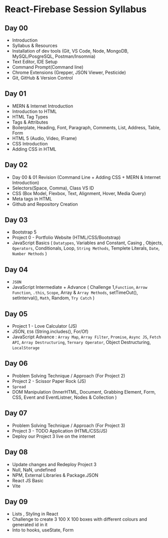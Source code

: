 # React-Firebase Session Syllabus

## Day 00

- Introduction
- Syllabus & Resources
- Installation of dev tools (Git, VS Code, Node, MongoDB, MySQL/PosgreSQL, Postman/Insomnia)
- Text Editor, IDE Setup
- Command Prompt(Command line)
- Chrome Extensions (Grepper, JSON Viewer, Pesticide)
- Git, GitHub & Version Control

## Day 01

- MERN & Internet Introduction
- Introduction to HTML
- HTML Tag Types
- Tags & Attributes
- Boilerplate, Heading, Font, Paragraph, Comments, List, Address, Table, Form
- HTML 5 (Audio, Video, IFrame)
- CSS Introduction
- Adding CSS in HTML

## Day 02

- Day 00 & 01 Revision (Command Line + Adding CSS + MERN & Internet Introduction)
- Selectors(Space, Comma), Class VS ID
- CSS (Box Model, Flexbox, Text, Alignment, Hover, Media Query)
- Meta tags in HTML
- Github and Repository Creation

## Day 03

- Bootstrap 5
- Project 0 - Portfolio Website (HTML/CSS/Bootstrap)
- JavaScript Basics ( `Datatypes`, Variables and Constant, Casing , Objects, `Operators`, Conditionals, Loop, `String Methods`, Templete Literals, `Date`, `Number Methods` )

## Day 04

- `JSON`
- JavaScript Intermediate + Advance ( Challenge 1,`Function`, `Arrow Function`, `.this`, `Scope`, Array & `Array Methods`, setTimeOut(), setInterval(), `Math`, Random, `Try Catch` )

## Day 05

- Project 1 - Love Calculator (JS)
- JSON, `ES6` (String.includes(), For/Of)
- JavaScript Advance : `Array Map`, `Array Filter`, `Promise`, `Async JS`, `Fetch API`, `Array Destructuring`, `Ternary Operator`, Object Destructuring, `LocalStorage`

## Day 06

- Problem Solving Technique / Approach (For Project 2)
- Project 2 - Scissor Paper Rock (JS)
- `Spread`
- DOM Manipulation (InnerHTML, Document, Grabbing Element, Form, CSS, Event and EventListner, Nodes & Collection )

## Day 07

- Problem Solving Technique / Approach (For Project 3)
- Project 3 - TODO Application (HTML/CSS/JS)
- Deploy our Project 3 live on the internet

## Day 08

- Update changes and Redeploy Project 3
- Null, NaN, undefined
- NPM, External Libraries & Package.JSON
- React JS Basic
- Vite

## Day 09

- Lists , Styling in React
- Challenge to create 3 100 X 100 boxes with different colours and generated id in it
- Into to hooks, useState, Form
